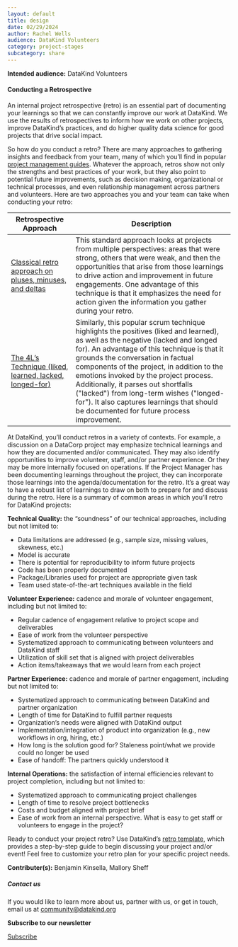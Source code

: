 ```yaml
---
layout: default
title: design
date: 02/29/2024
author: Rachel Wells
audience: DataKind Volunteers
category: project-stages
subcategory: share
---
```





**Intended audience:**
DataKind Volunteers






#### Conducting a Retrospective


An internal project retrospective (retro) is an essential part of documenting your learnings so that we can constantly improve our work at DataKind. We use the results of retrospectives to inform how we work on other projects, improve DataKind’s practices, and do higher quality data science for good projects that drive social impact.


So how do you conduct a retro? There are many approaches to gathering insights and feedback from your team, many of which you’ll find in popular [project management guides](https://www.projectmanagement.com/contentPages/wiki.cfm?ID=295456&thisPageURL=/wikis/295456/Retrospectives#_=_). Whatever the approach, retros show not only the strengths and best practices of your work, but they also point to potential future improvements, such as decision making, organizational or technical processes, and even relationship management across partners and volunteers. Here are two approaches you and your team can take when conducting your retro: 




| Retrospective Approach | Description |
| --- | --- |
| [Classical retro approach on pluses, minuses, and deltas](https://www.atlassian.com/team-playbook/plays/retrospective) | This standard approach looks at projects from multiple perspectives: areas that were strong, others that were weak, and then the opportunities that arise from those learnings to drive action and improvement in future engagements. One advantage of this technique is that it emphasizes the need for action given the information you gather during your retro. |
| [The 4L’s Technique (liked, learned, lacked, longed\-for)](https://www.teamretro.com/retrospectives/4ls-retrospective/) | Similarly, this popular scrum technique highlights the positives (liked and learned), as well as the negative (lacked and longed for). An advantage of this technique is that it grounds the conversation in factual components of the project, in addition to the emotions invoked by the project process. Additionally, it parses out shortfalls ("lacked") from long\-term wishes ("longed\-for"). It also captures learnings that should be documented for future process improvement. |


At DataKind, you’ll conduct retros in a variety of contexts. For example, a discussion on a DataCorp project may emphasize technical learnings and how they are documented and/or communicated. They may also identify opportunities to improve volunteer, staff, and/or partner experience. Or they may be more internally focused on operations. If the Project Manager has been documenting learnings throughout the project, they can incorporate those learnings into the agenda/documentation for the retro. It’s a great way to have a robust list of learnings to draw on both to prepare for and discuss during the retro. Here is a summary of common areas in which you’ll retro for DataKind projects:


**Technical Quality:** the “soundness” of our technical approaches, including but not limited to:


* Data limitations are addressed (e.g., sample size, missing values, skewness, etc.)
* Model is accurate
* There is potential for reproducibility to inform future projects
* Code has been properly documented
* Package/Libraries used for project are appropriate given task
* Team used state\-of\-the\-art techniques available in the field


**Volunteer Experience:** cadence and morale of volunteer engagement, including but not limited to:


* Regular cadence of engagement relative to project scope and deliverables
* Ease of work from the volunteer perspective
* Systematized approach to communicating between volunteers and DataKind staff
* Utilization of skill set that is aligned with project deliverables
* Action items/takeaways that we would learn from each project


**Partner Experience:** cadence and morale of partner engagement, including but not limited to:


* Systematized approach to communicating between DataKind and partner organization
* Length of time for DataKind to fulfill partner requests
* Organization’s needs were aligned with DataKind output
* Implementation/integration of product into organization (e.g., new workflows in org, hiring, etc.)
* How long is the solution good for? Staleness point/what we provide could no longer be used
* Ease of handoff: The partners quickly understood it


**Internal Operations:** the satisfaction of internal efficiencies relevant to project completion, including but not limited to:


* Systematized approach to communicating project challenges
* Length of time to resolve project bottlenecks
* Costs and budget aligned with project brief
* Ease of work from an internal perspective. What is easy to get staff or volunteers to engage in the project?


Ready to conduct your project retro? Use DataKind’s [retro template](https://docs.google.com/document/d/1IOvB7DBAVmEhY0bmeakUOTD1853hLiJVsqyafQs1DX4/edit), which provides a step\-by\-step guide to begin discussing your project and/or event! Feel free to customize your retro plan for your specific project needs.



 **Contributer(s):** Benjamin Kinsella, Mallory Sheff







##### Contact us


If you would like to learn more about us, partner with us, or get in touch, email us at community@datakind.org



 
**Subscribe to our newsletter**
  

[Subscribe](https://www.datakind.org/subscribe/)



